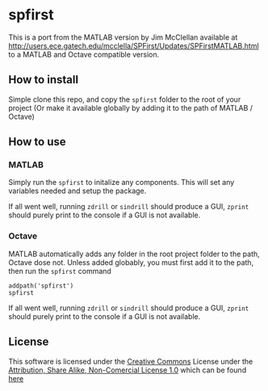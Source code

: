 spfirst
=======
This is a port from the MATLAB version by Jim McClellan available at
http://users.ece.gatech.edu/mcclella/SPFirst/Updates/SPFirstMATLAB.html
to a MATLAB and Octave compatible version.

How to install
--------------
Simple clone this repo, and copy the `spfirst`
folder to the root of your project (Or make it available globally by adding it
to the path of MATLAB / Octave)


How to use
----------
### MATLAB
Simply run the `spfirst` to initalize any components.
This will set any variables needed and setup the package.

If all went well, running `zdrill` or `sindrill` should produce a GUI,
`zprint` should purely print to the console if a GUI is not available.

### Octave
MATLAB automatically adds any folder in the root project folder to the
path, Octave dose not.
Unless added globably, you must first add it to the path,
then run the `spfirst` command
```
addpath('spfirst')
spfirst
```

If all went well, running `zdrill` or `sindrill` should produce a GUI,
`zprint` should purely print to the console if a GUI is not available.


License
-------
This software is licensed under the
[Creative Commons](http://creativecommons.org/) License under the
[Attribution, Share Alike, Non-Comercial License 1.0](http://creativecommons.org/licenses/by-nc-sa/1.0/)
which can be found 
[here](http://creativecommons.org/licenses/by-nc-sa/1.0/legalcode)
